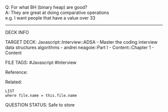 Q: For what BH (binary heap) are good?  
A: They are great at doing comparative operations  
e.g. I want people that have a value over 33
<!--ID: 1693659893029-->

---

DECK INFO

TARGET DECK: Javascript::Interview::ADSA - Master the coding interview data structures algorithms - andrei neagoie::Part I - Content::Chapter 1 - Content

FILE TAGS: #Javascript #Interview

Reference:

Related:

```dataview
LIST
where file.name = this.file.name
```


QUESTION STATUS: Safe to store